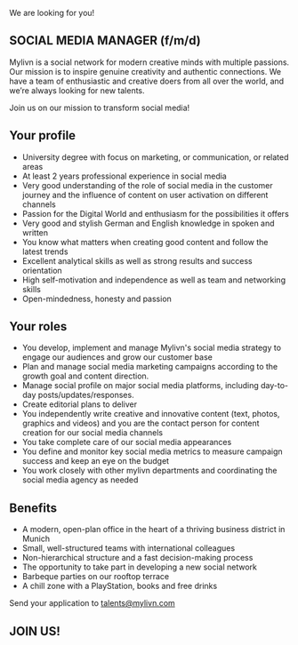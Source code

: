 We are looking for you!

## SOCIAL MEDIA MANAGER (f/m/d)

Mylivn is a social network for modern creative minds with multiple passions. Our mission is to inspire genuine creativity and authentic connections. We have a team of enthusiastic and creative doers from all over the world, and we’re always looking for new talents.

Join us on our mission to transform social media! 

## Your profile
- University degree with focus on marketing, or communication, or related areas
- At least 2 years professional experience in social media 
- Very good understanding of the role of social media in the customer journey and the influence of content on user activation on different channels
- Passion for the Digital World and enthusiasm for the possibilities it offers
- Very good and stylish German and English knowledge in spoken and written
- You know what matters when creating good content and follow the latest trends
- Excellent analytical skills as well as strong results and success orientation
- High self-motivation and independence as well as team and networking skills
- Open-mindedness, honesty and passion

## Your roles
- You develop, implement and manage Mylivn's social media strategy to engage our audiences and grow our customer base
- Plan and manage social media marketing campaigns according to the growth goal and content direction.
- Manage social profile on major social media platforms, including day-to-day posts/updates/responses. 
- Create editorial plans to deliver 
- You independently write creative and innovative content (text, photos, graphics and videos) and you are the contact person for content creation for our social media channels
- You take complete care of our social media appearances 
- You define and monitor key social media metrics to measure campaign success and keep an eye on the budget
- You work closely with other mylivn departments and coordinating the social media agency as needed

## Benefits
- A modern, open-plan office in the heart of a thriving business district in Munich 
- Small, well-structured teams with international colleagues 
- Non-hierarchical structure and a fast decision-making process 
- The opportunity to take part in developing a new social network 
- Barbeque parties on our rooftop terrace 
- A chill zone with a PlayStation, books and free drinks

Send your application to talents@mylivn.com

## JOIN US!



